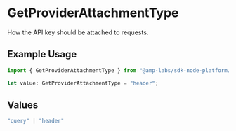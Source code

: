 # GetProviderAttachmentType

How the API key should be attached to requests.

## Example Usage

```typescript
import { GetProviderAttachmentType } from "@amp-labs/sdk-node-platform/models/operations";

let value: GetProviderAttachmentType = "header";
```

## Values

```typescript
"query" | "header"
```